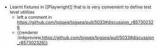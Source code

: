 - Learnt fixtures in [[Playwright]] that is is very convenient to define test level utilities
	- left a comment in https://github.com/logseq/logseq/pull/5033#discussion_r857302326
	- {{renderer :linkpreview,https://github.com/logseq/logseq/pull/5033#discussion_r857302326}}